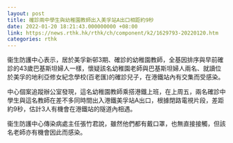 ```yaml
---
layout: post
title: 確診兩中學生與幼稚園教師出入美孚站A出口相距約9秒
date: 2022-01-20 18:21:43.000000000 +08:00
link: https://news.rthk.hk/rthk/ch/component/k2/1629793-20220120.htm
categories: rthk
---
```


衞生防護中心表示，居於美孚新邨3期、確診的幼稚園教師，全基因排序與早前確診的43歲巴基斯坦婦人一樣，懷疑該名幼稚園老師與巴基斯坦婦人兩名、就讀位於美孚的地利亞修女紀念學校(百老匯)的確診兒子，在港鐵站內有交集而受感染。

中心個案追蹤辦公室發現，這名幼稚園教師乘搭港鐵上班，在上周五，兩名確診中學生與這名教師在差不多同時間出入港鐵美孚站A出口，根據閉路電視片段，差距約9秒，估計3人有機會在港鐵站的隧道內相遇。

衞生防護中心傳染病處主任張竹君說，雖然他們都有戴口罩，也無直接接觸，但該名老師亦有機會因此而感染。
